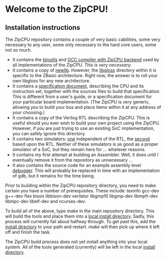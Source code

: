 # Welcome to the ZipCPU!
## Installation instructions

The ZipCPU repository contains a couple of very basic cabilities, some very necessary to any user, some only necessary to the hard core users, some not so much.
- It contains the [binutils](sw/binutils-2.27-zip) and [GCC compiler with ZipCPU backend](sw/gcc-6.2.0-zip) used by all implementations of the ZipCPU.  *This is very necessary.*
- It contains a copy of [newlib](sw/newlib-2.5.0-zip).  However, the [libgloss](sw/newlib-2.5.0-zip/libgloss/zip) directory within it is specific to the ZBasic architecture.  Right now, the answer is to roll your own libgloss for any new architecture.
- It contains a [specification document](doc/spec.pdf), describing the CPU and its instruction set, together with the sources files to build that specification.  This is different from a user's guide, or a specification document for your particular board implementation.  (The ZipCPU is *very* generic, allowing you to build your bus and place items within it at any address of your choosing.)
- It contains a copy of the Verilog RTL describing the ZipCPU.  This is useful should you ever wish to build your own project using the ZipCPU.  However, if you are just trying to use an existing SoC implementation, you can safely ignore this directory.
- It contains two simulators: [one](sim/cpp) independent of the RTL, the [second](sim/verilator) based upon the RTL.  Neither of these simulators is as good as a proper simulator of a SoC, but they remain here for ... whatever reasons.
- It contains my first attempt at building an Assembler.  Well, it does until I eventually remove it from the repository as unnecessary ...
- It also contains the source code for an example assembly level [debugger](sw/zipdbg).  This will probably be replaced in time with an implementation of gdb, but it remains for the time being.

Prior to building within the ZipCPU repository directory, you need to make certain you have a number of prerequisites.  These include: texinfo gcc-dev g++-dev flex bison libbison-dev verilator libgmp10 libgmp-dev libmpfr-dev libmpc-dev libelf-dev and ncurses-dev.

To build all of the above, type _make_ in the main repository directory.  This will build the tools and place them into a [local install directory](sw/install/cross-tools/bin).  Sadly, this process will currently fail about halfway through.  To get past this, add the [install directory](sw/install/cross-tools/bin) to your path and restart.  _make_ will then pick up where it left off and finish the task.

The ZipCPU build process does not yet install anything into your local system.  All of the tools generated (currently) will be left in the local [install directory](sw/install).
